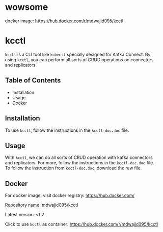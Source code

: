 # wowsome

docker image: https://hub.docker.com/r/mdwajid095/kcctl

# kcctl

`kcctl` is a CLI tool like `kubectl` specially designed for Kafka Connect. By using `kcctl`, you can perform all sorts of CRUD operations on connectors and replicators.

## Table of Contents

- Installation
- Usage
- Docker

## Installation

To use `kcctl`, follow the instructions in the `kcctl-doc.doc` file.

## Usage

With `kcctl`, we can do all sorts of CRUD operation with kafka connectors and replicators. For more, follow the instructions in the `kcctl-doc.doc` file. To follow the instruction from `kcctl-doc.doc`, download the raw file.

## Docker

For docker image, visit docker registry: https://hub.docker.com/

Repository name: mdwajid095/kcctl

Latest version: v1.2

Click to use `kcctl` as container: https://hub.docker.com/r/mdwajid095/kcctl
